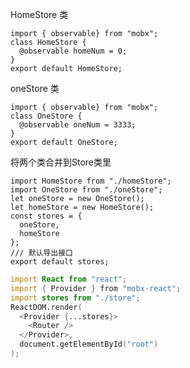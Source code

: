 
HomeStore 类
```
import { observable} from "mobx";
class HomeStore {
  @observable homeNum = 0;
}
export default HomeStore;
```

oneStore 类
```
import { observable} from "mobx";
class OneStore {
  @observable oneNum = 3333;
}
export default OneStore;
```

将两个类合并到Store类里
```
import HomeStore from "./homeStore";
import OneStore from "./oneStore";
let oneStore = new OneStore();
let homeStore = new HomeStore();
const stores = {
  oneStore,
  homeStore
};
/// 默认导出接口
export default stores;
```

```d
import React from "react";
import { Provider } from "mobx-react";
import stores from "./store";
ReactDOM.render(
  <Provider {...stores}>
    <Router />
  </Provider>,
  document.getElementById("root")
);


```

<!--stackedit_data:
eyJoaXN0b3J5IjpbMjEyOTEyMTE3XX0=
-->